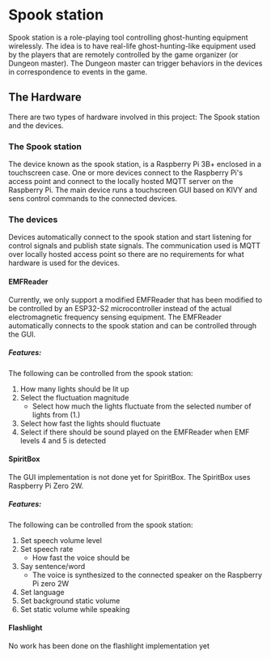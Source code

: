 # Spook station
Spook station is a role-playing tool controlling ghost-hunting equipment wirelessly.
The idea is to have real-life ghost-hunting-like equipment used by the players that are remotely controlled by the game organizer (or Dungeon master).
The Dungeon master can trigger behaviors in the devices in correspondence to events in the game.

## The Hardware
There are two types of hardware involved in this project: The Spook station and the devices.

### The Spook station
The device known as the spook station, is a Raspberry Pi 3B+ enclosed in a touchscreen case.
One or more devices connect to the Raspberry Pi's access point and connect to the locally hosted MQTT server on the Raspberry Pi. 
The main device runs a touchscreen GUI based on KIVY and sens control commands to the connected devices. 

### The devices
Devices automatically connect to the spook station and start listening for control signals and publish state signals. 
The communication used is MQTT over locally hosted access point so there are no requirements for what hardware is used for the devices.

#### EMFReader
Currently, we only support a modified EMFReader that has been modified to be controlled by an ESP32-S2 microcontroller instead of the actual electromagnetic frequency sensing equipment.
The EMFReader automatically connects to the spook station and can be controlled through the GUI. 
##### Features:
The following can be controlled from the spook station:
1.  How many lights should be lit up
2.  Select the fluctuation magnitude
    * Select how much the lights fluctuate from the selected number of lights from (1.)
3. Select how fast the lights should fluctuate
4. Select if there should be sound played on the EMFReader when EMF levels 4 and 5 is detected

#### SpiritBox
The GUI implementation is not done yet for SpiritBox. The SpiritBox uses Raspberry Pi Zero 2W. 
##### Features:
The following can be controlled from the spook station:
1.  Set speech volume level
2.  Set speech rate
    * How fast the voice should be
3. Say sentence/word
    * The voice is synthesized to the connected speaker on the Raspberry Pi zero 2W
4. Set language
5. Set background static volume
6. Set static volume while speaking

#### Flashlight
No work has been done on the flashlight implementation yet
